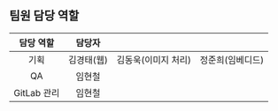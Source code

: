 ## 팀원 담당 역할

|  담당 역할  |   담당자   |                     |                  |
| :---------: | :--------: | :-----------------: | :--------------: |
|    기획     | 김경태(웹) | 김동욱(이미지 처리) | 정준희(임베디드) |
|     QA      |   임현철   |                     |                  |
| GitLab 관리 |   임현철   |                     |                  |


